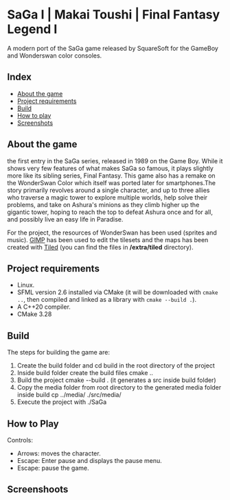 # SaGa I | Makai Toushi | Final Fantasy Legend I

A modern port of the SaGa game released by SquareSoft for the GameBoy and Wonderswan color consoles.

## Index

- [About the game](#about-the-game)
- [Project requirements](#project-requirements)
- [Build](#build)
- [How to play](#how-to-play)
- [Screenshots](#screenshoots)

## About the game

the first entry in the SaGa series, released in 1989 on the Game Boy. While it shows very few features of what makes SaGa so famous, it plays slightly more like its sibling series, Final Fantasy. This game also has a remake on the WonderSwan Color which itself was ported later for smartphones.The story primarily revolves around a single character, and up to three allies who traverse a magic tower to explore multiple worlds, help solve their problems, and take on Ashura's minions as they climb higher up the gigantic tower, hoping to reach the top to defeat Ashura once and for all, and possibly live an easy life in Paradise.

For the project, the resources of WonderSwan has been used (sprites and music). [GIMP](https://www.gimp.org/) has been used to edit the tilesets and the maps has been created with [Tiled](https://www.mapeditor.org/) (you can find the files in **/extra/tiled** directory).

## Project requirements

- Linux.
- SFML version 2.6 installed via CMake (it will be downloaded with `cmake ..`, then compiled and linked as a library with `cmake --build .`).
- A C++20 compiler.
- CMake 3.28

## Build

The steps for building the game are:

1. Create the build folder and cd build in the root directory of the project
2. Inside build folder create the build files cmake ..
3. Build the project cmake --build . (it generates a src inside build folder)
4. Copy the media folder from root directory to the generated media folder inside build cp ../media/ ./src/media/
5. Execute the project with ./SaGa

## How to Play

Controls:

- Arrows: moves the character.
- Escape: Enter pause and displays the pause menu.
- Escape: pause the game.


## Screenshoots
